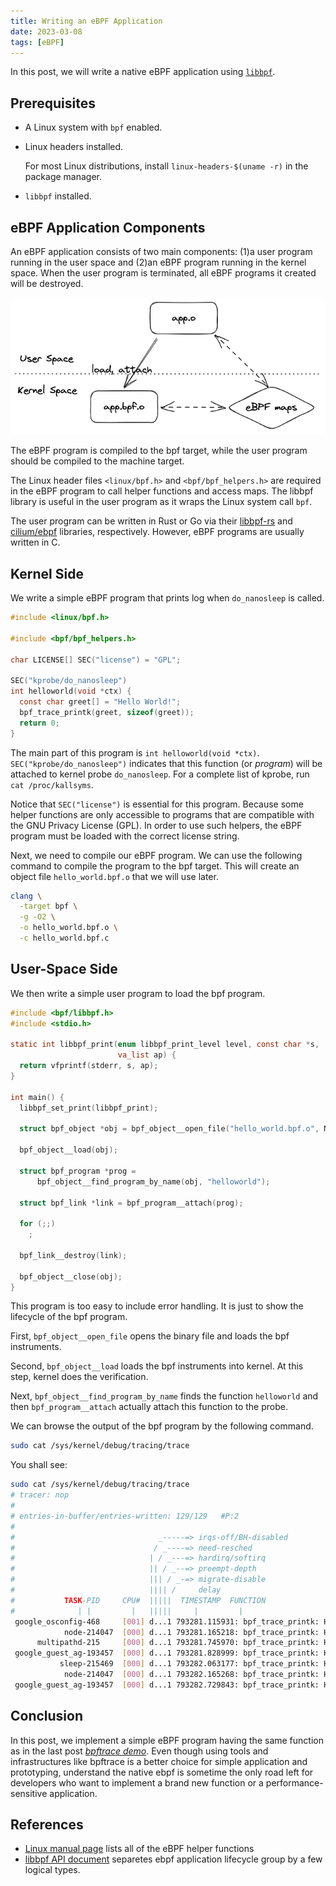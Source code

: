 ```yaml
---
title: Writing an eBPF Application
date: 2023-03-08
tags: [eBPF]
---
```


In this post, we will write a native eBPF application using [`libbpf`](https://github.com/libbpf/libbpf).

## Prerequisites

- A Linux system with `bpf` enabled.
- Linux headers installed.
  
  For most Linux distributions, install `linux-headers-$(uname -r)` in the package manager.
- `libbpf` installed.

## eBPF Application Components

An eBPF application consists of two main components: (1)a user program running in the user space and (2)an eBPF program running in the kernel space. When the user program is terminated, all eBPF programs it created will be destroyed.

![eBPF applications components](./ebpf_applications_components.excalidraw.png)

The eBPF program is compiled to the bpf target, while the user program should be compiled to the machine target.

The Linux header files `<linux/bpf.h>` and `<bpf/bpf_helpers.h>` are required in the eBPF program to call helper functions and access maps. The libbpf library is useful in the user program as it wraps the Linux system call `bpf`.

The user program can be written in Rust or Go via their [libbpf-rs](https://github.com/libbpf/libbpf-rs) and [cilium/ebpf](https://github.com/cilium/ebpf) libraries, respectively. However, eBPF programs are usually written in C.

## Kernel Side

We write a simple eBPF program that prints log when `do_nanosleep` is called.

```C
#include <linux/bpf.h>

#include <bpf/bpf_helpers.h>

char LICENSE[] SEC("license") = "GPL";

SEC("kprobe/do_nanosleep")
int helloworld(void *ctx) {
  const char greet[] = "Hello World!";
  bpf_trace_printk(greet, sizeof(greet));
  return 0;
}
```

The main part of this program is `int helloworld(void *ctx)`. `SEC("kprobe/do_nanosleep")` indicates that this function (or *program*) will be attached to kernel probe `do_nanosleep`. For a complete list of kprobe, run `cat /proc/kallsyms`.

Notice that `SEC("license")` is essential for this program. Because some helper functions are only accessible to programs that are compatible with the GNU Privacy License (GPL). In order to use such helpers, the eBPF program must be loaded with the correct license string.

Next, we need to compile our eBPF program. We can use the following command to compile the program to the bpf target. This will create an object file `hello_world.bpf.o` that we will use later.

```sh
clang \
  -target bpf \
  -g -O2 \
  -o hello_world.bpf.o \
  -c hello_world.bpf.c
```

## User-Space Side

We then write a simple user program to load the bpf program.

```C
#include <bpf/libbpf.h>
#include <stdio.h>

static int libbpf_print(enum libbpf_print_level level, const char *s,
                        va_list ap) {
  return vfprintf(stderr, s, ap);
}

int main() {
  libbpf_set_print(libbpf_print);

  struct bpf_object *obj = bpf_object__open_file("hello_world.bpf.o", NULL);

  bpf_object__load(obj);

  struct bpf_program *prog =
      bpf_object__find_program_by_name(obj, "helloworld");

  struct bpf_link *link = bpf_program__attach(prog);

  for (;;)
    ;

  bpf_link__destroy(link);

  bpf_object__close(obj);
}
```

This program is too easy to include error handling. It is just to show the lifecycle of the bpf program.

First, `bpf_object__open_file` opens the binary file and loads the bpf instruments.

Second, `bpf_object__load` loads the bpf instruments into kernel. At this step, kernel does the verification.

Next, `bpf_object__find_program_by_name` finds the function `helloworld` and then `bpf_program__attach` actually attach this function to the probe.

We can browse the output of the bpf program by the following command.

```sh
sudo cat /sys/kernel/debug/tracing/trace
```

You shall see:
```sh
sudo cat /sys/kernel/debug/tracing/trace
# tracer: nop
#
# entries-in-buffer/entries-written: 129/129   #P:2
#
#                                _-----=> irqs-off/BH-disabled
#                               / _----=> need-resched
#                              | / _---=> hardirq/softirq
#                              || / _--=> preempt-depth
#                              ||| / _-=> migrate-disable
#                              |||| /     delay
#           TASK-PID     CPU#  |||||  TIMESTAMP  FUNCTION
#              | |         |   |||||     |         |
 google_osconfig-468     [001] d...1 793281.115931: bpf_trace_printk: Hello World!
            node-214047  [000] d...1 793281.165218: bpf_trace_printk: Hello World!
      multipathd-215     [000] d...1 793281.745970: bpf_trace_printk: Hello World!
 google_guest_ag-193457  [000] d...1 793281.828999: bpf_trace_printk: Hello World!
           sleep-215469  [000] d...1 793282.063177: bpf_trace_printk: Hello World!
            node-214047  [000] d...1 793282.165268: bpf_trace_printk: Hello World!
 google_guest_ag-193457  [000] d...1 793282.729843: bpf_trace_printk: Hello World!
```

## Conclusion

In this post, we implement a simple eBPF program having the same function as in the last post [*bpftrace demo*](../bpftrace_demo). Even though using tools and infrastructures like bpftrace is a better choice for simple application and prototyping, understand the native ebpf is sometime the only road left for developers who want to implement a brand new function or a performance-sensitive application.

## References

- [Linux manual page](https://man7.org/linux/man-pages/man7/bpf-helpers.7.html) lists all of the eBPF helper functions
- [libbpf API document](https://libbpf.readthedocs.io/en/latest/api.html) separetes ebpf application lifecycle group by a few logical types.
